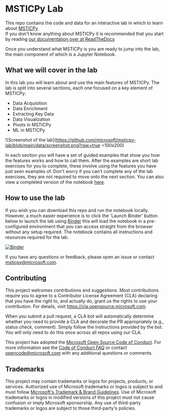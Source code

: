 # MSTICPy Lab

This repo contains the code and data for an interactive lab in which to learn about [MSTICPy](https://github.com/microsoft/msticpy).<br>
If you don't know anything about MSTICPy it is recommended that you start by reading [our documentation over at ReadTheDocs](https://msticpy.readthedocs.io/en/latest/)<br>

Once you understand what MSTICPy is you are ready to jump into the lab, the main component of which is a Jupyter Notebook. 

## What we will cover in the lab
In this lab you will learn about and use the main features of MSTICPy. The lab is split into several sections, each one focused on a key element of MSTICPy:
- Data Acquisition
- Data Enrichment
- Extracting Key Data
- Data Visualization
- Pivots in MSTICPy
- ML in MSTICPy

![Screenshot of the lab](https://github.com/microsoft/msticpy-lab/blob/main/data/screenshot.png?raw=true =100x200)

In each section you will have a set of guided examples that show you how the features works and how to call them. After the examples are short lab exercises for you to complete, these involve using the features you have just seen examples of. 
Don't worry if you can't complete any of the lab exercises, they are not required to move onto the next section. You can also view a completed version of the notebook [here](https://github.com/microsoft/msticpy-lab/blob/main/MSTICPy_Lab_Completed.ipynb).

## How to use the lab
If you wish you can download this repo and run the notebook locally. However, a much easier experience is to click the 'Launch Binder' button below to launch the lab using [Binder](https://mybinder.org/) this will load the notebook in a pre-configured environment that you can access straight from the browser without any setup required. The notebook contains all instructions and resources required for the lab.

[![Binder](https://mybinder.org/badge_logo.svg)](https://mybinder.org/v2/gh/microsoft/msticpy-lab/HEAD?filepath=MSTICPy_Lab.ipynb)

If you have any questions or feedback, please open an issue or contact msticpy@microsoft.com.

## Contributing

This project welcomes contributions and suggestions.  Most contributions require you to agree to a
Contributor License Agreement (CLA) declaring that you have the right to, and actually do, grant us
the rights to use your contribution. For details, visit https://cla.opensource.microsoft.com.

When you submit a pull request, a CLA bot will automatically determine whether you need to provide
a CLA and decorate the PR appropriately (e.g., status check, comment). Simply follow the instructions
provided by the bot. You will only need to do this once across all repos using our CLA.

This project has adopted the [Microsoft Open Source Code of Conduct](https://opensource.microsoft.com/codeofconduct/).
For more information see the [Code of Conduct FAQ](https://opensource.microsoft.com/codeofconduct/faq/) or
contact [opencode@microsoft.com](mailto:opencode@microsoft.com) with any additional questions or comments.

## Trademarks

This project may contain trademarks or logos for projects, products, or services. Authorized use of Microsoft 
trademarks or logos is subject to and must follow 
[Microsoft's Trademark & Brand Guidelines](https://www.microsoft.com/en-us/legal/intellectualproperty/trademarks/usage/general).
Use of Microsoft trademarks or logos in modified versions of this project must not cause confusion or imply Microsoft sponsorship.
Any use of third-party trademarks or logos are subject to those third-party's policies.
